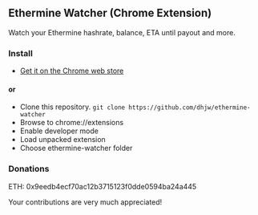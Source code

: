 ## Ethermine Watcher (Chrome Extension)
Watch your Ethermine hashrate, balance, ETA until payout and more.

### Install
- [Get it on the Chrome web store](https://chrome.google.com/webstore/detail/mnlfoooikhmcaomegmfopecjngldnmmn/publish-accepted?authuser=3)

#### or
- Clone this repository. `git clone https://github.com/dhjw/ethermine-watcher`
- Browse to chrome://extensions
- Enable developer mode
- Load unpacked extension
- Choose ethermine-watcher folder

### Donations
ETH: 0x9eedb4ecf70ac12b3715123f0dde0594ba24a445

Your contributions are very much appreciated!
